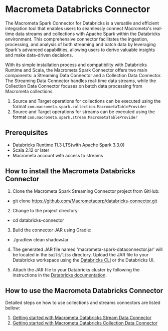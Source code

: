 # Macrometa Databricks Connector

The Macrometa Spark Connector for Databricks is a versatile and efficient integration tool that enables users to seamlessly connect Macrometa's real-time data streams and collections with Apache Spark within the Databricks environment. This comprehensive connector facilitates the ingestion, processing, and analysis of both streaming and batch data by leveraging Spark's advanced capabilities, allowing users to derive valuable insights and make data-driven decisions.

With its simple installation process and compatibility with Databricks Runtime and Scala, the Macrometa Spark Connector offers two main components: a Streaming Data Connector and a Collection Data Connector. The Streaming Data Connector handles real-time data streams, while the Collection Data Connector focuses on batch data processing from Macrometa collections. 

1. Source and Target operations for collections can be executed using the format `com.macrometa.spark.collection.MacrometaTableProvider`
2. Source and Target operations for streams can be executed using the format `com.macrometa.spark.stream.MacrometaTableProvider`

## Prerequisites

- Databricks Runtime 11.3 LTS(with Apache Spark 3.3.0)
- Scala 2.12 or later
- Macrometa account with access to streams

## How to install the Macrometa Databricks Connector

1. Clone the Macrometa Spark Streaming Connector project from GitHub:

- git clone https://github.com/Macrometacorp/databricks-connector.git

2. Change to the project directory:

- cd databricks-connector

3. Build the connector JAR using Gradle:

- ./gradlew clean shadowJar

4. The generated JAR file named 'macrometa-spark-dataconnector.jar' will be located in the `build/libs` directory. Upload the JAR file to your Databricks workspace using the [Databricks CLI](https://docs.databricks.com/dev-tools/cli/index.html) or the Databricks UI.

5. Attach the JAR file to your Databricks cluster by following the instructions in the [Databricks documentation](https://docs.databricks.com/libraries/cluster-libraries.html#install-a-library-on-a-cluster).

## How to use the Macrometa Databricks Connector

Detailed steps on how to use collections and streams connectors are listed bellow:
1. [Getting started with Macrometa Databricks Stream Data Connector](GETTING_STARTED_WITH_STREAM_DATA_CONNECTOR.md)
2. [Getting started with Macrometa Databricks Collection Data Connector](GETTING_STARTED_WITH_COLLECTION_DATA_CONNECTOR.md)